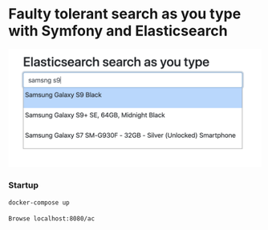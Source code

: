 # Faulty tolerant search as you type with Symfony and Elasticsearch

![Typo tolerant search as you type](screenshot.png "Typo tolerant search as you type")

### Startup
```
docker-compose up

Browse localhost:8080/ac
```
